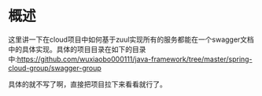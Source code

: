 # 概述

这里讲一下在cloud项目中如何基于zuul实现所有的服务都能在一个swagger文档中的具体实现。具体的项目目录在如下的目录中:https://github.com/wuxiaobo000111/java-framework/tree/master/spring-cloud-group/swagger-group


具体的就不写了啊，直接把项目拉下来看看就行了。